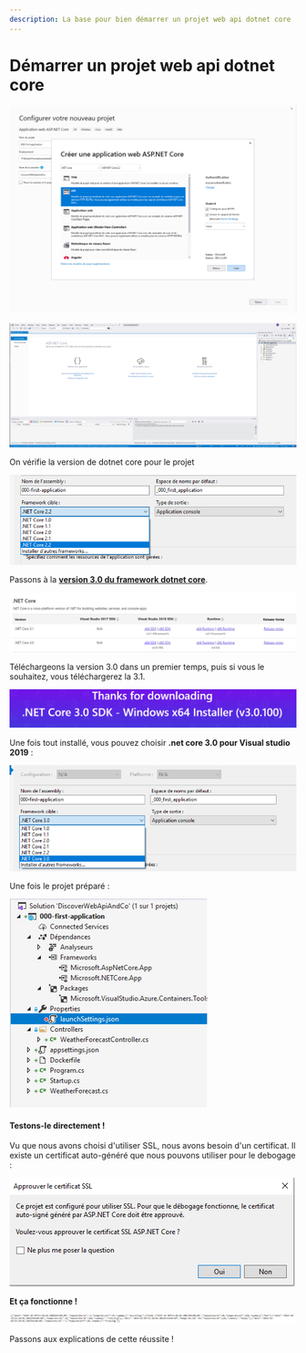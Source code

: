 ```yaml
---
description: La base pour bien démarrer un projet web api dotnet core
---
```


# Démarrer un projet web api dotnet core

![Choix du type de projet](../../.gitbook/assets/image%20%288%29.png)

![Le projet web api est cr&#xE9;&#xE9;](../../.gitbook/assets/image%20%2813%29.png)

On vérifie la version de dotnet core pour le projet

![](../../.gitbook/assets/image%20%289%29.png)

Passons à la [**version 3.0 du framework dotnet core**](https://dotnet.microsoft.com/download/visual-studio-sdks?utm_source=getdotnetsdk&utm_medium=referral).

![](../../.gitbook/assets/image.png)

Téléchargeons la version 3.0 dans un premier temps, puis si vous le souhaitez, vous téléchargerez la 3.1.

![](../../.gitbook/assets/image%20%2812%29.png)

Une fois tout installé, vous pouvez choisir **.net core 3.0 pour Visual studio 2019** :

![](../../.gitbook/assets/image%20%2815%29.png)



Une fois le projet préparé :

![](../../.gitbook/assets/image%20%2819%29.png)

#### Testons-le directement !

Vu que nous avons choisi d'utiliser SSL, nous avons besoin d'un certificat. Il existe un certificat auto-généré que nous pouvons utiliser pour le debogage : 

![](../../.gitbook/assets/image%20%287%29.png)



**Et ça fonctionne !** 

![premier json g&#xE9;n&#xE9;r&#xE9; par notre web api dotnet core](../../.gitbook/assets/image%20%2811%29.png)

Passons aux explications de cette réussite !

